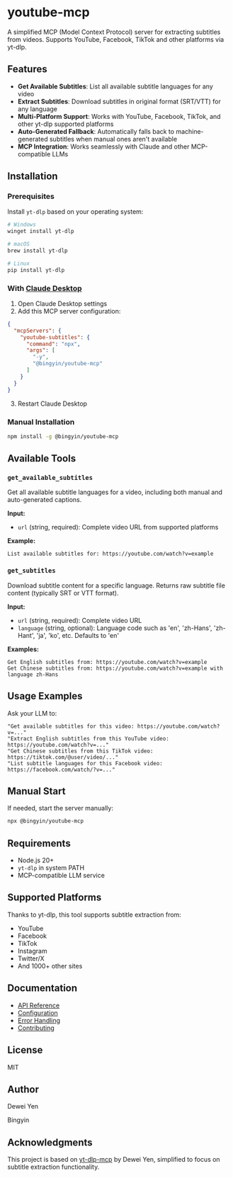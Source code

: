 # youtube-mcp

A simplified MCP (Model Context Protocol) server for extracting subtitles from videos. Supports YouTube, Facebook, TikTok and other platforms via yt-dlp.

## Features

* **Get Available Subtitles**: List all available subtitle languages for any video
* **Extract Subtitles**: Download subtitles in original format (SRT/VTT) for any language
* **Multi-Platform Support**: Works with YouTube, Facebook, TikTok, and other yt-dlp supported platforms
* **Auto-Generated Fallback**: Automatically falls back to machine-generated subtitles when manual ones aren't available
* **MCP Integration**: Works seamlessly with Claude and other MCP-compatible LLMs

## Installation

### Prerequisites

Install `yt-dlp` based on your operating system:

```bash
# Windows
winget install yt-dlp

# macOS
brew install yt-dlp

# Linux
pip install yt-dlp
```

### With [Claude Desktop](https://claude.ai/desktop)

1. Open Claude Desktop settings
2. Add this MCP server configuration:

```json
{
  "mcpServers": {
    "youtube-subtitles": {
      "command": "npx",
      "args": [
        "-y",
        "@bingyin/youtube-mcp"
      ]
    }
  }
}
```

3. Restart Claude Desktop

### Manual Installation

```bash
npm install -g @bingyin/youtube-mcp
```

## Available Tools

### `get_available_subtitles`
Get all available subtitle languages for a video, including both manual and auto-generated captions.

**Input:**
- `url` (string, required): Complete video URL from supported platforms

**Example:**
```
List available subtitles for: https://youtube.com/watch?v=example
```

### `get_subtitles` 
Download subtitle content for a specific language. Returns raw subtitle file content (typically SRT or VTT format).

**Input:**
- `url` (string, required): Complete video URL
- `language` (string, optional): Language code such as 'en', 'zh-Hans', 'zh-Hant', 'ja', 'ko', etc. Defaults to 'en'

**Examples:**
```
Get English subtitles from: https://youtube.com/watch?v=example
Get Chinese subtitles from: https://youtube.com/watch?v=example with language zh-Hans
```

## Usage Examples

Ask your LLM to:
```
"Get available subtitles for this video: https://youtube.com/watch?v=..."
"Extract English subtitles from this YouTube video: https://youtube.com/watch?v=..."
"Get Chinese subtitles from this TikTok video: https://tiktok.com/@user/video/..."
"List subtitle languages for this Facebook video: https://facebook.com/watch/?v=..."
```

## Manual Start

If needed, start the server manually:
```bash
npx @bingyin/youtube-mcp
```

## Requirements

* Node.js 20+
* `yt-dlp` in system PATH
* MCP-compatible LLM service

## Supported Platforms

Thanks to yt-dlp, this tool supports subtitle extraction from:
- YouTube
- Facebook
- TikTok  
- Instagram
- Twitter/X
- And 1000+ other sites

## Documentation

- [API Reference](./docs/api.md)
- [Configuration](./docs/configuration.md)
- [Error Handling](./docs/error-handling.md)
- [Contributing](./docs/contributing.md)

## License

MIT

## Author

Dewei Yen

Bingyin

## Acknowledgments

This project is based on [yt-dlp-mcp](https://github.com/kevinwatt/yt-dlp-mcp) by Dewei Yen, simplified to focus on subtitle extraction functionality.


